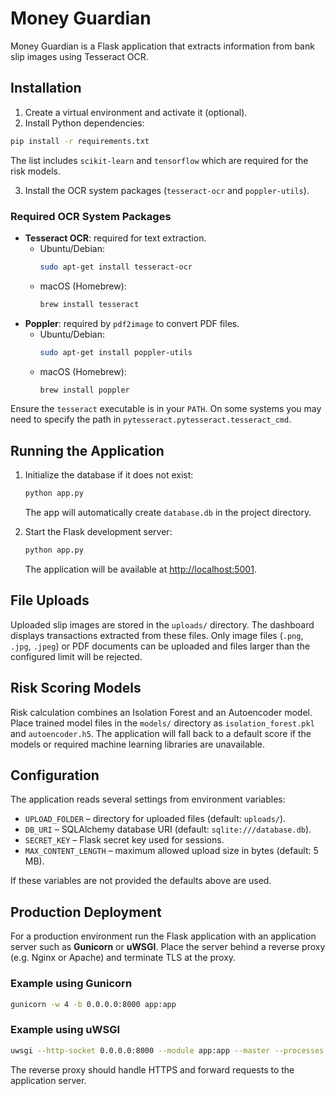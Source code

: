 # Money Guardian

Money Guardian is a Flask application that extracts information from bank slip images using Tesseract OCR.

## Installation

1. Create a virtual environment and activate it (optional).
2. Install Python dependencies:

```bash
pip install -r requirements.txt
```
   The list includes `scikit-learn` and `tensorflow` which are required for the risk models.

3. Install the OCR system packages (`tesseract-ocr` and `poppler-utils`).

### Required OCR System Packages

- **Tesseract OCR**: required for text extraction.
  - Ubuntu/Debian:
    ```bash
    sudo apt-get install tesseract-ocr
    ```
  - macOS (Homebrew):
    ```bash
    brew install tesseract
    ```
- **Poppler**: required by `pdf2image` to convert PDF files.
  - Ubuntu/Debian:
    ```bash
    sudo apt-get install poppler-utils
    ```
  - macOS (Homebrew):
    ```bash
    brew install poppler
    ```

Ensure the `tesseract` executable is in your `PATH`. On some systems you may need to specify the path in `pytesseract.pytesseract.tesseract_cmd`.

## Running the Application

1. Initialize the database if it does not exist:
   ```bash
   python app.py
   ```
   The app will automatically create `database.db` in the project directory.

2. Start the Flask development server:
   ```bash
   python app.py
   ```

   The application will be available at [http://localhost:5001](http://localhost:5001).

## File Uploads

Uploaded slip images are stored in the `uploads/` directory. The dashboard displays transactions extracted from these files.
Only image files (`.png`, `.jpg`, `.jpeg`) or PDF documents can be uploaded and files larger than the configured limit will be rejected.

## Risk Scoring Models

Risk calculation combines an Isolation Forest and an Autoencoder model. Place trained model files in the `models/` directory as `isolation_forest.pkl` and `autoencoder.h5`. The application will fall back to a default score if the models or required machine learning libraries are unavailable.

## Configuration

The application reads several settings from environment variables:

- `UPLOAD_FOLDER` – directory for uploaded files (default: `uploads/`).
- `DB_URI` – SQLAlchemy database URI (default: `sqlite:///database.db`).
- `SECRET_KEY` – Flask secret key used for sessions.
- `MAX_CONTENT_LENGTH` – maximum allowed upload size in bytes (default: 5 MB).

If these variables are not provided the defaults above are used.

## Production Deployment

For a production environment run the Flask application with an application server such as **Gunicorn** or **uWSGI**. Place the server behind a reverse proxy (e.g. Nginx or Apache) and terminate TLS at the proxy.

### Example using Gunicorn

```bash
gunicorn -w 4 -b 0.0.0.0:8000 app:app
```

### Example using uWSGI

```bash
uwsgi --http-socket 0.0.0.0:8000 --module app:app --master --processes 4 --threads 2
```

The reverse proxy should handle HTTPS and forward requests to the application server.


